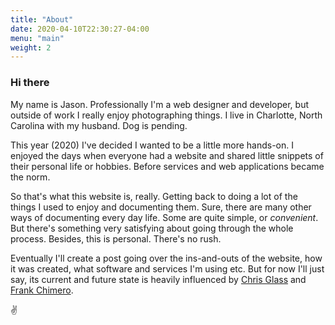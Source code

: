 ```yaml
---
title: "About"
date: 2020-04-10T22:30:27-04:00
menu: "main"
weight: 2
---
```


### Hi there

My name is Jason. Professionally I'm a web designer and developer, but outside of work I really enjoy photographing things. I live in Charlotte, North Carolina with my husband. Dog is pending.

This year (2020) I've decided I wanted to be a little more hands-on. I enjoyed the days when everyone had a website and shared little snippets of their personal life or hobbies. Before services and web applications became the norm. 

So that's what this website is, really. Getting back to doing a lot of the things I used to enjoy and documenting them. Sure, there are many other ways of documenting every day life. Some are quite simple, or _convenient_. But there's something very satisfying about going through the whole process. Besides, this is personal. There's no rush.

Eventually I'll create a post going over the ins-and-outs of the website, how it was created, what software and services I'm using etc. But for now I'll just say, its current and future state is heavily influenced by <a href="https://chrisglass.com/" target="_blank">Chris Glass</a> and <a href="https://frankchimero.com" target="_blank">Frank Chimero</a>.

✌️